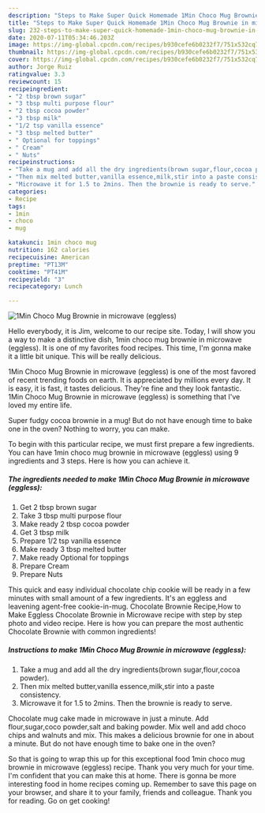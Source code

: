 ```yaml
---
description: "Steps to Make Super Quick Homemade 1Min Choco Mug Brownie in microwave (eggless)"
title: "Steps to Make Super Quick Homemade 1Min Choco Mug Brownie in microwave (eggless)"
slug: 232-steps-to-make-super-quick-homemade-1min-choco-mug-brownie-in-microwave-eggless
date: 2020-07-11T05:34:46.203Z
image: https://img-global.cpcdn.com/recipes/b930cefe6b0232f7/751x532cq70/1min-choco-mug-brownie-in-microwave-eggless-recipe-main-photo.jpg
thumbnail: https://img-global.cpcdn.com/recipes/b930cefe6b0232f7/751x532cq70/1min-choco-mug-brownie-in-microwave-eggless-recipe-main-photo.jpg
cover: https://img-global.cpcdn.com/recipes/b930cefe6b0232f7/751x532cq70/1min-choco-mug-brownie-in-microwave-eggless-recipe-main-photo.jpg
author: Jorge Ruiz
ratingvalue: 3.3
reviewcount: 15
recipeingredient:
- "2 tbsp brown sugar"
- "3 tbsp multi purpose flour"
- "2 tbsp cocoa powder"
- "3 tbsp milk"
- "1/2 tsp vanilla essence"
- "3 tbsp melted butter"
- " Optional for toppings"
- " Cream"
- " Nuts"
recipeinstructions:
- "Take a mug and add all the dry ingredients(brown sugar,flour,cocoa powder)."
- "Then mix melted butter,vanilla essence,milk,stir into a paste consistency."
- "Microwave it for 1.5 to 2mins. Then the brownie is ready to serve."
categories:
- Recipe
tags:
- 1min
- choco
- mug

katakunci: 1min choco mug 
nutrition: 162 calories
recipecuisine: American
preptime: "PT13M"
cooktime: "PT41M"
recipeyield: "3"
recipecategory: Lunch

---
```



![1Min Choco Mug Brownie in microwave (eggless)](https://img-global.cpcdn.com/recipes/b930cefe6b0232f7/751x532cq70/1min-choco-mug-brownie-in-microwave-eggless-recipe-main-photo.jpg)

Hello everybody, it is Jim, welcome to our recipe site. Today, I will show you a way to make a distinctive dish, 1min choco mug brownie in microwave (eggless). It is one of my favorites food recipes. This time, I'm gonna make it a little bit unique. This will be really delicious.

1Min Choco Mug Brownie in microwave (eggless) is one of the most favored of recent trending foods on earth. It is appreciated by millions every day. It is easy, it is fast, it tastes delicious. They're fine and they look fantastic. 1Min Choco Mug Brownie in microwave (eggless) is something that I've loved my entire life.

Super fudgy cocoa brownie in a mug! But do not have enough time to bake one in the oven? Nothing to worry, you can make.


To begin with this particular recipe, we must first prepare a few ingredients. You can have 1min choco mug brownie in microwave (eggless) using 9 ingredients and 3 steps. Here is how you can achieve it.

<!--inarticleads1-->

##### The ingredients needed to make 1Min Choco Mug Brownie in microwave (eggless):

1. Get 2 tbsp brown sugar
1. Take 3 tbsp multi purpose flour
1. Make ready 2 tbsp cocoa powder
1. Get 3 tbsp milk
1. Prepare 1/2 tsp vanilla essence
1. Make ready 3 tbsp melted butter
1. Make ready  Optional for toppings
1. Prepare  Cream
1. Prepare  Nuts


This quick and easy individual chocolate chip cookie will be ready in a few minutes with small amount of a few ingredients. It&#39;s an eggless and leavening agent-free cookie-in-mug. Chocolate Brownie Recipe,How to Make Eggless Chocolate Brownie in Microwave recipe with step by step photo and video recipe. Here is how you can prepare the most authentic Chocolate Brownie with common ingredients! 

<!--inarticleads2-->

##### Instructions to make 1Min Choco Mug Brownie in microwave (eggless):

1. Take a mug and add all the dry ingredients(brown sugar,flour,cocoa powder).
1. Then mix melted butter,vanilla essence,milk,stir into a paste consistency.
1. Microwave it for 1.5 to 2mins. Then the brownie is ready to serve.


Chocolate mug cake made in microwave in just a minute. Add flour,sugar,coco powder,salt and baking powder. Mix well and add choco chips and walnuts and mix. This makes a delicious brownie for one in about a minute. But do not have enough time to bake one in the oven? 

So that is going to wrap this up for this exceptional food 1min choco mug brownie in microwave (eggless) recipe. Thank you very much for your time. I'm confident that you can make this at home. There is gonna be more interesting food in home recipes coming up. Remember to save this page on your browser, and share it to your family, friends and colleague. Thank you for reading. Go on get cooking!
